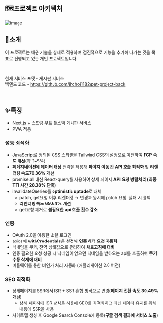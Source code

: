 ## 🗺프로젝트 아키텍처

![image](https://github.com/jhchoi1182/pet-project-back/assets/116577489/32d82649-c833-4ca3-9d02-517964391e2d)

## 🎉소개

이 프로젝트는 배운 기술을 실제로 적용하며 점진적으로 기능을 추가해 나가는 것을 목표로 진행되고 있는 개인 프로젝트입니다.

<br>

현재 서비스 포맷 - 게시판 서비스  
백엔드 코드 - https://github.com/jhchoi1182/pet-project-back

<br>

## ✨특징

- Next.js + 스프링 부트 풀스택 게시판 서비스
- PWA 적용

### 성능 최적화

- JavaScript로 정의된 CSS 스타일을 Tailwind CSS의 설정으로 이전하여 **FCP 속도 개선**(약 3~5%)
- **페이지네이션에 데이터 캐싱** 전략을 적용해 **페이지 이동 간 API 호출 최적화** 및 **리렌더링 속도70.86% 개선**
- promise.all 대신 React-query를 사용하여 상세 페이지 **API 요청 병렬처리 (최종 TTI 시간 28.38% 단축)**
- invalidateQueries를 **optimistic uptade**로 대체
  - patch, get요청 이후 리렌더링 → 변경과 동시에 patch 요청, 실패 시 롤백
  - **리렌더링 속도 69.64% 개선**
  - get요청 제거로 **불필요한 api 호출 횟수 감소**

### 인증

- OAuth 2.0을 이용한 소셜 로그인
- axios에 **withCredentials**을 설정해 **인증 헤더 요청 자동화**
- 닉네임을 쿠키, 전역 상태값으로 관리하여 **새로고침에 대비**
- 인증 필요한 요청 성공 시 닉네임이 없으면 닉네임을 받아오는 api를 호출하여 **쿠키 수동 삭제에 대비**
- 미들웨어를 통한 비인가 처리 자동화 (애플리케이션 2.0 버전)

### SEO 최적화

- 상세페이지를 SSR에서 ISR + SSR 혼합 방식으로 변경(**페이지 전환 속도 30.49% 개선**)
  - 상세 페이지에 ISR 방식을 사용해 SEO를 최적화하고 최신 데이터 유지를 위해 내용에 SSR을 사용
- 사이트맵 생성 후 Google Search Console에 등록(**구글 검색 결과에 서비스 노출**)
